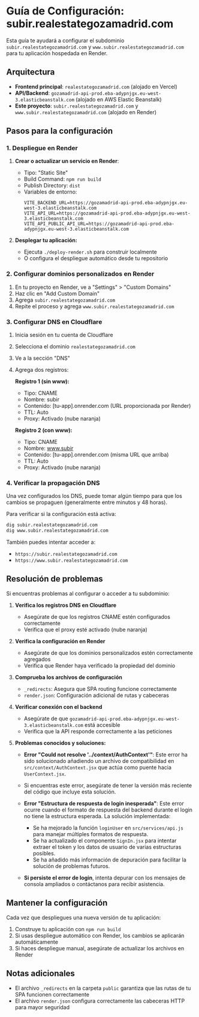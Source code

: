 # Guía de Configuración: subir.realestategozamadrid.com

Esta guía te ayudará a configurar el subdominio `subir.realestategozamadrid.com` y `www.subir.realestategozamadrid.com` para tu aplicación hospedada en Render.

## Arquitectura

- **Frontend principal**: `realestategozamadrid.com` (alojado en Vercel)
- **API/Backend**: `gozamadrid-api-prod.eba-adypnjgx.eu-west-3.elasticbeanstalk.com` (alojado en AWS Elastic Beanstalk)
- **Este proyecto**: `subir.realestategozamadrid.com` y `www.subir.realestategozamadrid.com` (alojado en Render)

## Pasos para la configuración

### 1. Despliegue en Render

1. **Crear o actualizar un servicio en Render**:
   - Tipo: "Static Site"
   - Build Command: `npm run build`
   - Publish Directory: `dist`
   - Variables de entorno:
     ```
     VITE_BACKEND_URL=https://gozamadrid-api-prod.eba-adypnjgx.eu-west-3.elasticbeanstalk.com
     VITE_API_URL=https://gozamadrid-api-prod.eba-adypnjgx.eu-west-3.elasticbeanstalk.com
     VITE_API_PUBLIC_API_URL=https://gozamadrid-api-prod.eba-adypnjgx.eu-west-3.elasticbeanstalk.com
     ```

2. **Desplegar tu aplicación:**
   - Ejecuta `./deploy-render.sh` para construir localmente
   - O configura el despliegue automático desde tu repositorio

### 2. Configurar dominios personalizados en Render

1. En tu proyecto en Render, ve a "Settings" > "Custom Domains"
2. Haz clic en "Add Custom Domain"
3. Agrega `subir.realestategozamadrid.com`
4. Repite el proceso y agrega `www.subir.realestategozamadrid.com`

### 3. Configurar DNS en Cloudflare

1. Inicia sesión en tu cuenta de Cloudflare
2. Selecciona el dominio `realestategozamadrid.com`
3. Ve a la sección "DNS"
4. Agrega dos registros:

   **Registro 1 (sin www):**
   - Tipo: CNAME
   - Nombre: subir
   - Contenido: [tu-app].onrender.com (URL proporcionada por Render)
   - TTL: Auto
   - Proxy: Activado (nube naranja)

   **Registro 2 (con www):**
   - Tipo: CNAME
   - Nombre: www.subir
   - Contenido: [tu-app].onrender.com (misma URL que arriba)
   - TTL: Auto
   - Proxy: Activado (nube naranja)

### 4. Verificar la propagación DNS

Una vez configurados los DNS, puede tomar algún tiempo para que los cambios se propaguen (generalmente entre minutos y 48 horas).

Para verificar si la configuración está activa:
```bash
dig subir.realestategozamadrid.com
dig www.subir.realestategozamadrid.com
```

También puedes intentar acceder a:
- `https://subir.realestategozamadrid.com`
- `https://www.subir.realestategozamadrid.com`

## Resolución de problemas

Si encuentras problemas al configurar o acceder a tu subdominio:

1. **Verifica los registros DNS en Cloudflare**
   - Asegúrate de que los registros CNAME estén configurados correctamente
   - Verifica que el proxy esté activado (nube naranja)

2. **Verifica la configuración en Render**
   - Asegúrate de que los dominios personalizados estén correctamente agregados
   - Verifica que Render haya verificado la propiedad del dominio

3. **Comprueba los archivos de configuración**
   - `_redirects`: Asegura que SPA routing funcione correctamente
   - `render.json`: Configuración adicional de rutas y cabeceras

4. **Verificar conexión con el backend**
   - Asegúrate de que `gozamadrid-api-prod.eba-adypnjgx.eu-west-3.elasticbeanstalk.com` está accesible
   - Verifica que la API responde correctamente a las peticiones

5. **Problemas conocidos y soluciones:**
   - **Error "Could not resolve '../context/AuthContext'"**: Este error ha sido solucionado añadiendo un archivo de compatibilidad en `src/context/AuthContext.jsx` que actúa como puente hacia `UserContext.jsx`.
   - Si encuentras este error, asegúrate de tener la versión más reciente del código que incluye esta solución.
   
   - **Error "Estructura de respuesta de login inesperada"**: Este error ocurre cuando el formato de respuesta del backend durante el login no tiene la estructura esperada. La solución implementada:
     - Se ha mejorado la función `loginUser` en `src/services/api.js` para manejar múltiples formatos de respuesta.
     - Se ha actualizado el componente `SignIn.jsx` para intentar extraer el token y los datos de usuario de varias estructuras posibles.
     - Se ha añadido más información de depuración para facilitar la solución de problemas futuros.
   
   - **Si persiste el error de login**, intenta depurar con los mensajes de consola ampliados o contáctanos para recibir asistencia.

## Mantener la configuración

Cada vez que despliegues una nueva versión de tu aplicación:

1. Construye tu aplicación con `npm run build`
2. Si usas despliegue automático con Render, los cambios se aplicarán automáticamente
3. Si haces despliegue manual, asegúrate de actualizar los archivos en Render

## Notas adicionales

- El archivo `_redirects` en la carpeta `public` garantiza que las rutas de tu SPA funcionen correctamente
- El archivo `render.json` configura correctamente las cabeceras HTTP para mayor seguridad 